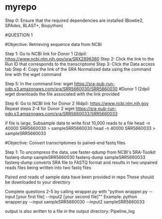 # myrepo 

Step 0: Ensure that the required dependencies are installed (Bowtie2, SPAdes, BLAST+, Biopython)

#QUESTION 1

#Objective: Retrieving sequence data from NCBI

Step 1: Go to NCBI link for Donor 1 (2dpi): https://www.ncbi.nlm.nih.gov/sra/SRX2896360
Step 2: Click the link to the Run ID that corresponds to the transcriptome
Step 3: Click the Data access tab
Step 4: Copy the link of the SRA Normalized data using the command line with the wget command

Step 5: In the command line: wget https://sra-pub-run-odp.s3.amazonaws.com/sra/SRR5660030/SRR5660030 #Donor 1 (2dpi)
wget downloads the file associated with the link provided

Step 6: Go to NCBI link for Donor 2 (6dpi): https://www.ncbi.nlm.nih.gov
Repeat steps 2-4 for Donor 2 
wget https://sra-pub-run-odp.s3.amazonaws.com/sra/SRR5660033/SRR5660033 

if file is large, Subsample data to write first 10,000 reads to a file
head -n 40000 SRR5660030 > sampleSRR5660030
head -n 40000 SRR5660033 > sampleSRR5660033

#Objective: Convert transcriptomes to paired-end fastq files 

Step 1: To uncompress the data, use faster-qdump from NCBI's SRA-Toolkit
fasterq-dump sampleSRR5660030 
fasterq-dump sampleSRR5660033
fasterq-dump converts SRA file to FASTQ format and results in two unpaired reads files being written into two fastq files

Paired end reads of sample data have been provided in repo 
These should be downloaded to your directory


Complete questions 2-5 by calling wrapper.py with "python wrapper.py --input [your first file] --input2 [your second file]""
Example: python wrapper.py --input sampleSRR5660030 --input2 sampleSRR5660033 

output is also written to a file in the output directory: Pipeline_log